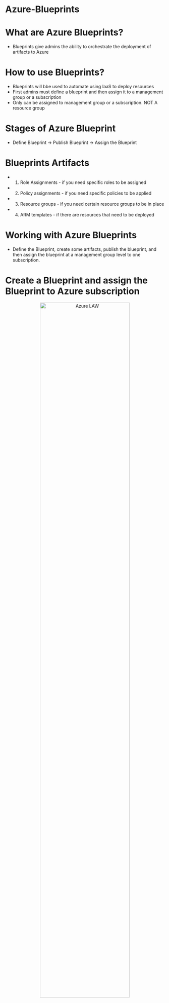 # Azure-Blueprints

# What are Azure Blueprints?
- Blueprints give admins the ability to orchestrate the deployment of artifacts to Azure


# How to use Blueprints?
- Blueprints will bbe used to automate using IaaS to deploy resources 
- First admins must define a blueprint and then assign it to a management group or a subscription
- Only can be assigned to management group or a subscription. NOT A resource group


# Stages of Azure Blueprint
- Define Blueprint -> Publish Blueprint -> Assign the Blueprint

# Blueprints Artifacts
- 1. Role Assignments - if you need specific roles to be assigned
- 2. Policy assignments - if you need specific policies to be applied
- 3. Resource groups - if you need certain resource groups to be in place
- 4. ARM templates - if there are resources that need to be deployed

# Working with Azure Blueprints
- Define the Blueprint, create some artifacts, publish the blueprint, and then assign the blueprint at a management group level to one subscription.


# Create a Blueprint and assign the Blueprint to Azure subscription 

<p align="center">
  
<img src="https://user-images.githubusercontent.com/104326475/175796294-29bab869-ebca-4c73-af76-c6d2f7321b88.png" height="75%" width="75%" alt="Azure LAW"/>

<p/>

# Create a an artifact within the Blueprint - Role Assignment
<p align="center">
  
<img src="https://user-images.githubusercontent.com/104326475/175796391-11eed999-3c21-467e-8d1b-feff51e0b8c5.png" height="165%" width="165%" alt="Azure LAW"/>

<p/>

